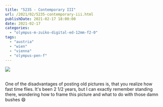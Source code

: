 ```yaml
---
title: "5235 - Contemporary III"
url: /2021/02/5235-contemporary-iii.html
publishDate: 2021-02-17 18:00:00
date: 2021-02-17
categories: 
  - "olympus-m-zuiko-digital-ed-12mm-f2-0"
tags: 
  - "austria"
  - "wien"
  - "vienna"
  - "olympus-pen-f"
---
```

<div class="container">
<div class="center"><a target="_blank" href="https://d25zfm9zpd7gm5.cloudfront.net/1200x1200/2018/20180926_170914_lr.jpg"><img class="webfeedsFeaturedVisual" src="https://d25zfm9zpd7gm5.cloudfront.net/0600x0600/2018/20180926_170914_lr.jpg" /></a></div>
</div>
<br />

One of the disadvantages of posting old pictures is, that
you realize how fast time flies. It's been 2 1/2 years, but
I can exactly remember standing there, wondering how to
frame this picture and what to do with those damn bushes
:smile: